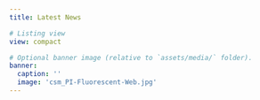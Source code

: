 ```yaml
---
title: Latest News

# Listing view
view: compact

# Optional banner image (relative to `assets/media/` folder).
banner:
  caption: ''
  image: 'csm_PI-Fluorescent-Web.jpg'
---
```


